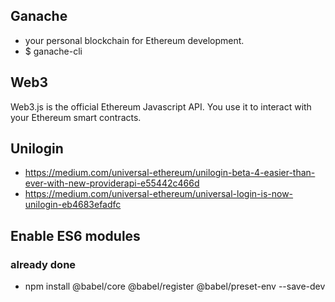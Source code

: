 ## Ganache
* your personal blockchain for Ethereum development.
* $ ganache-cli

## Web3
Web3.js is the official Ethereum Javascript API. You use it to interact with your Ethereum smart contracts.


## Unilogin
* https://medium.com/universal-ethereum/unilogin-beta-4-easier-than-ever-with-new-providerapi-e55442c466d
* https://medium.com/universal-ethereum/universal-login-is-now-unilogin-eb4683efadfc

## Enable ES6 modules
### already done
* npm install @babel/core @babel/register @babel/preset-env --save-dev